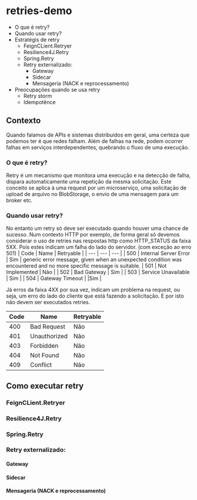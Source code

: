 # retries-demo

- O que é retry?
- Quando usar retry?
- Estratégis de retry
  - FeignCLient.Retryer
  - Resilience4J.Retry
  - Spring.Retry
  - Retry externalizado:
    - Gateway
    - Sidecar
    - Mensageria (NACK e reprocessamento)
- Preocupações quando se usa retry
  - Retry storm
  - Idempotênce

## Contexto 

Quando falamos de APIs e sistemas distribuídos em geral, uma certeza que podemos ter é que redes falham.
Além de falhas na rede, podem ocorrer falhas em serviços interdependentes, quebrando o fluxo de uma execução.

### O que é retry?

Retry é um mecanismo que monitora uma execução e na detecção de falha, dispara automaticamente uma repetição da mesma solicitação.
Este conceito se aplica à uma request por um microserviço, uma solicitação de upload de arquivo no BlobStorage, o envio de uma mensagem para um broker etc.

### Quando usar retry?

No entanto um retry só deve ser executado quando houver uma chance de sucesso.
Num contexto HTTP por exemplo, de forma geral só devemos considerar o uso de retries nas respostas http como HTTP_STATUS da faixa 5XX. Pois estes indicam um falha do lado do servidor. (com exceção ao erro 501)
| Code | Name | Retryable |
| --- | --- | --- |
| 500 | Internal Server Error | Sim | generic error message, given when an unexpected condition was encountered and no more specific message is suitable.
| 501 | Not Implemented | Não |
| 502 | Bad Gateway | Sim |
| 503 | Service Unavailable | Sim |
| 504 | Gateway Timeout | |Sim |

Já erros da faixa 4XX por sua vez, indicam um problema na request, ou seja, um erro do lado do cliente que está fazendo a solicitação. E por isto não devem ser executados retries. 

| Code | Name | Retryable |
| --- | --- | --- |
| 400 | Bad Request | Não |
| 401 | Unauthorized | Não |
| 403 | Forbidden | Não |
| 404 | Not Found | Não |
| 409 | Conflict | Não |

## Como executar retry

### FeignCLient.Retryer

### Resilience4J.Retry
### Spring.Retry

### Retry externalizado:

#### Gateway

#### Sidecar
    
#### Mensageria (NACK e reprocessamento)

